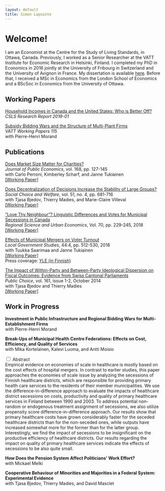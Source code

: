 ```yaml
---
layout: default
title: Simon Lapointe
---
```

# Welcome!

I am an Economist at the Centre for the Study of Living Standards, in Ottawa, Canada. Previously, I worked as a Senior Researcher at the VATT Institute for Economic Research in Helsinki, Finland. I completed my PhD in Economics in 2016 jointly at the University of Fribourg in Switzerland and the University of Avignon in France. My dissertation is available [here](https://tel.archives-ouvertes.fr/tel-01503032). Before that, I received a MSc in Economics from the London School of Economics and a BScSoc in Economics from the University of Ottawa.

## Working Papers

[Household Incomes in Canada and the United States: Who is Better Off?](http://www.csls.ca/reports/csls2019-01.pdf)  
*CSLS Research Report 2019-01*  

[Subsidy Bidding Wars and the Structure of Multi-Plant Firms](http://www.doria.fi/bitstream/handle/10024/166937/wp115.pdf)  
*VATT Working Papers 115*  
with Pierre-Henri Morand

## Publications

[Does Market Size Matter for Charities?](https://doi.org/10.1016/j.jpubeco.2018.10.003)  
*Journal of Public Economics*, vol. 168, pp. 127-145  
with Carlo Perroni, Kimberley Scharf, and Janne Tukiainen  
[\[Working Paper\]](https://warwick.ac.uk/fac/soc/economics/research/centres/cage/manage/publications/226-2015_scharf.pdf)

[Does Decentralization of Decisions Increase the Stability of Large Groups?](https://link.springer.com/article/10.1007%2Fs00355-018-1133-5)  
*Social Choice and Welfare*,  vol. 51, no. 4, pp. 681-716  
with Tjasa Bjedov, Thierry Madies, and Marie-Claire Villeval  
[\[Working Paper\]](https://www.iza.org/publications/dp/11364/does-decentralization-of-decisions-increase-the-stability-of-large-groups)

[“Love Thy Neighbour”? Linguistic Differences and Votes for Municipal Secessions in Canada](https://doi.org/10.1016/j.regsciurbeco.2018.04.008)  
*Regional Science and Urban Economics*, Vol. 70, pp. 229-245, 2018  
[\[Working Paper\]](http://vatt.fi/documents/2956369/6462785/wp107.pdf/c94cbacd-1867-4c96-925a-b8de4f708705/wp107.pdf.pdf)

[Effects of Municipal Mergers on Voter Turnout](https://www.tandfonline.com/doi/full/10.1080/03003930.2018.1465936)  
*Local Government Studies*, 44:4, pp. 512-530, 2018  
with Tuukka Saarimaa and Janne Tukiainen  
[\[Working Paper\]](http://vatt.fi/documents/2956369/6462785/wp106.pdf/8235afba-43b9-4053-834d-6fa626a1839e/wp106.pdf.pdf)  
Press coverage: [YLE (in Finnish)](https://yle.fi/uutiset/3-10135736)

[The Impact of Within-Party and Between-Party Ideological Dispersion on Fiscal Outcomes: Evidence from Swiss Cantonal Parliaments](http://link.springer.com/article/10.1007/s11127-013-0149-8)  
*Public Choice*, vol. 161, issue 1-2, October 2014  
with Tjasa Bjedov and Thierry Madies  
[\[Working Paper\]](http://econpapers.repec.org/paper/gatwpaper/1435.htm)

## Work in Progress

**Investment in Public Infrastructure and Regional Bidding Wars for Multi-Establishment Firms**  
with Pierre-Henri Morand

**Break-Ups of Municipal Health Centre Federations: Effects on Cost, Efficiency, and Quality of Services**  
with Mika Kortelainen, Kalevi Luoma, and Antti Moisio
<div class="toggle">
   <!-- Checkbox toggle -->
  <input type="checkbox" value="selected" id="hcf" class="toggle-input">
  <label for="hcf" class="toggle-label">Abstract</label> 
  <!-- Content to toggle -->
  <div role="toggle" class="toggle-content">
Empirical evidence on economies of scale in healthcare is mostly based on the cost effects of hospital mergers. In contrast to earlier studies, this paper approaches the economies of scale issue by analyzing the secessions of Finnish healthcare districts, which are responsible for providing primary health care services to the residents of their member municipalities. We use the difference-in-difference approach to evaluate the impacts of healthcare district secessions on costs, productivity and quality of primary healthcare services in Finland between 1990 and 2003. To address potential non-random or endogenous treatment assignment of secessions, we also utilize propensity score difference-in-difference approach. Our results show that primary healthcare costs have grown considerably faster for the seceded healthcare districts than for the non-seceded ones, while outputs have increased somewhat more for the former than for the latter group. Interestingly, we find the impact of secessions to be insignificant on the productive efficiency of healthcare districts. Our results regarding the impact on quality of primary healthcare services indicate the effects of secessions to be also quite small.
 </div>
 </div>

**How Does the Pension System Affect Politicians' Work Effort?**  
with Mickael Melki

**Cooperative Behaviour of Minorities and Majorities in a Federal System: Experimental Evidence**  
with Tjasa Bjedov, Thierry Madies, and David Masclet
